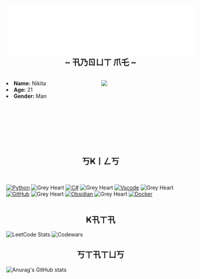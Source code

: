 <div style="float: left;">
 <br>
  <img src="newheader.svg" alt="Niffrai">
 <br>
</div>

<div>
<h2 align="center">  ~ 卂乃ㄖㄩㄒ 爪乇 ~  </h2>
  <br>
  <div align="center">
<img src="https://media2.giphy.com/media/v1.Y2lkPTc5MGI3NjExZXdncGs3d2twYTA0OW1yYXdpaDRpMWd6cHhxMDV2dzd3Ymk5OXd1biZlcD12MV9pbnRlcm5hbF9naWZfYnlfaWQmY3Q9Zw/l6tDL3jzbqUTrXifZH/giphy.gif" width="250", align="right">
  </div>
 <li>
 <b>Name:</b> Nikita</li>
 <li>
   <b>Age:</b> 21</li>
 <li>
 <b>Gender:</b> Man</li>
</div>
<br><br><br><br><br><br><br>
<h2 align="center">   丂Ҝ丨ㄥ丂  </h2>
<br>
<div style="display: flex; align-items: center; gap: 10px;">

  [![Python](https://skillicons.dev/icons?i=py)](https://skillicons.dev)
  <img src="https://raw.githubusercontent.com/Tarikul-Islam-Anik/Animated-Fluent-Emojis/master/Emojis/Smilies/Grey%20Heart.png" alt="Grey Heart" width="45" height="45" />
  [![C#](https://skillicons.dev/icons?i=cs)](https://skillicons.dev)
  <img src="https://raw.githubusercontent.com/Tarikul-Islam-Anik/Animated-Fluent-Emojis/master/Emojis/Smilies/Grey%20Heart.png" alt="Grey Heart" width="45" height="45" />
  [![Vscode](https://skillicons.dev/icons?i=vscode)](https://skillicons.dev)
  <img src="https://raw.githubusercontent.com/Tarikul-Islam-Anik/Animated-Fluent-Emojis/master/Emojis/Smilies/Grey%20Heart.png" alt="Grey Heart" width="45" height="45" />
  [![GitHub](https://skillicons.dev/icons?i=github)](https://skillicons.dev)
  <img src="https://raw.githubusercontent.com/Tarikul-Islam-Anik/Animated-Fluent-Emojis/master/Emojis/Smilies/Grey%20Heart.png" alt="Grey Heart" width="45" height="45" />
  [![Obsidian](https://skillicons.dev/icons?i=obsidian)](https://skillicons.dev)
  <img src="https://raw.githubusercontent.com/Tarikul-Islam-Anik/Animated-Fluent-Emojis/master/Emojis/Smilies/Grey%20Heart.png" alt="Grey Heart" width="45" height="45" />
  [![Docker](https://skillicons.dev/icons?i=docker)](https://skillicons.dev)
</div>


<h2 align="center">Ҝ卂ㄒ卂</h2>

![LeetCode Stats](https://leetcard.jacoblin.cool/Niffrai?theme=unicorn&font=Noto%20Sans%20Multani)
![Codewars](https://github.r2v.ch/codewars?user=Niffrai&name=true&stroke=%23b362ff&theme=purple_dark)

<h2 align="center">丂ㄒ卂ㄒㄩ丂</h2>

![Anurag's GitHub stats](https://github-readme-stats.vercel.app/api?username=Niffrai&theme=midnight-purple&show_icons=true)


